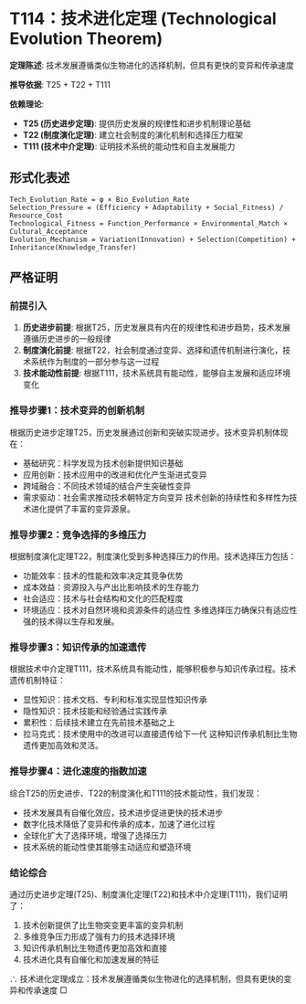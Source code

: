 # T114：技术进化定理 (Technological Evolution Theorem)  

**定理陈述**: 技术发展遵循类似生物进化的选择机制，但具有更快的变异和传承速度  

**推导依据**: T25 + T22 + T111

**依赖理论**: 
- **T25 (历史进步定理)**: 提供历史发展的规律性和进步机制理论基础
- **T22 (制度演化定理)**: 建立社会制度的演化机制和选择压力框架
- **T111 (技术中介定理)**: 证明技术系统的能动性和自主发展能力

## 形式化表述  
```
Tech_Evolution_Rate = φ × Bio_Evolution_Rate  
Selection_Pressure = (Efficiency + Adaptability + Social_Fitness) / Resource_Cost
Technological_Fitness = Function_Performance × Environmental_Match × Cultural_Acceptance
Evolution_Mechanism = Variation(Innovation) + Selection(Competition) + Inheritance(Knowledge_Transfer)
```

## 严格证明  

### 前提引入
1. **历史进步前提**: 根据T25，历史发展具有内在的规律性和进步趋势，技术发展遵循历史进步的一般规律
2. **制度演化前提**: 根据T22，社会制度通过变异、选择和遗传机制进行演化，技术系统作为制度的一部分参与这一过程
3. **技术能动性前提**: 根据T111，技术系统具有能动性，能够自主发展和适应环境变化

### 推导步骤1：技术变异的创新机制
根据历史进步定理T25，历史发展通过创新和突破实现进步。技术变异机制体现在：
- 基础研究：科学发现为技术创新提供知识基础
- 应用创新：技术应用中的改进和优化产生渐进式变异
- 跨域融合：不同技术领域的结合产生突破性变异
- 需求驱动：社会需求推动技术朝特定方向变异
技术创新的持续性和多样性为技术进化提供了丰富的变异源泉。

### 推导步骤2：竞争选择的多维压力
根据制度演化定理T22，制度演化受到多种选择压力的作用。技术选择压力包括：
- 功能效率：技术的性能和效率决定其竞争优势
- 成本效益：资源投入与产出比影响技术的生存能力
- 社会适应：技术与社会结构和文化的匹配程度
- 环境适应：技术对自然环境和资源条件的适应性
多维选择压力确保只有适应性强的技术得以生存和发展。

### 推导步骤3：知识传承的加速遗传
根据技术中介定理T111，技术系统具有能动性，能够积极参与知识传承过程。技术遗传机制特征：
- 显性知识：技术文档、专利和标准实现显性知识传承
- 隐性知识：技术技能和经验通过实践传承
- 累积性：后续技术建立在先前技术基础之上
- 拉马克式：技术使用中的改进可以直接遗传给下一代
这种知识传承机制比生物遗传更加高效和灵活。

### 推导步骤4：进化速度的指数加速
综合T25的历史进步、T22的制度演化和T111的技术能动性，我们发现：
- 技术发展具有自催化效应，技术进步促进更快的技术进步
- 数字化技术降低了变异和传承的成本，加速了进化过程
- 全球化扩大了选择环境，增强了选择压力
- 技术系统的能动性使其能够主动适应和塑造环境

### 结论综合
通过历史进步定理(T25)、制度演化定理(T22)和技术中介定理(T111)，我们证明了：
1. 技术创新提供了比生物突变更丰富的变异机制
2. 多维竞争压力形成了强有力的技术选择环境
3. 知识传承机制比生物遗传更加高效和直接
4. 技术进化具有自催化和加速发展的特征

∴ 技术进化定理成立：技术发展遵循类似生物进化的选择机制，但具有更快的变异和传承速度 □  